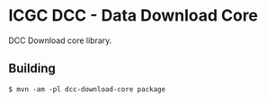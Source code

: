 # ICGC DCC - Data Download Core

DCC Download core library.

## Building

`$ mvn -am -pl dcc-download-core package`


